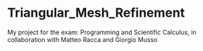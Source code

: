 # Triangular_Mesh_Refinement
My project for the exam: Programming and Scientific Calculus, in collaboration with Matteo Racca and Giorgio Musso

